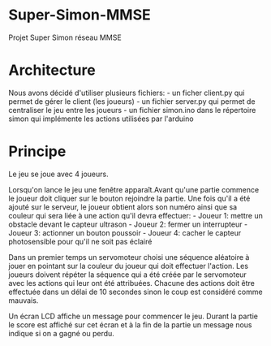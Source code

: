 # Super-Simon-MMSE
Projet Super Simon réseau MMSE

# Architecture
Nous avons décidé d'utiliser plusieurs fichiers:
    - un ficher client.py qui permet de gérer le client (les joueurs)
    - un fichier server.py qui permet de centraliser le jeu entre les joueurs
    - un fichier simon.ino dans le répertoire simon qui implémente les actions utilisées par l'arduino

# Principe
Le jeu se joue avec 4 joueurs.

Lorsqu'on lance le jeu une fenêtre apparaît.Avant qu'une partie commence le joueur doit cliquer sur le bouton rejoindre la partie. Une fois qu'il a été ajouté sur le serveur, le joueur obtient alors son numéro ainsi que sa couleur qui sera liée à une action qu'il devra effectuer:
    - Joueur 1: mettre un obstacle devant le capteur ultrason
    - Joueur 2: fermer un interrupteur
    - Joueur 3: actionner un bouton poussoir
    - Joueur 4: cacher le capteur photosensible pour qu'il ne soit pas éclairé

Dans un premier temps un servomoteur choisi une séquence aléatoire à jouer en pointant sur la couleur du joueur qui doit effectuer l'action.
Les joueurs doivent répéter la séquence qui a été créée par le servomoteur avec les actions qui leur ont été attribuées.
Chacune des actions doit être effectuée dans un délai de 10 secondes sinon le coup est considéré comme mauvais.

Un écran LCD affiche un message pour commencer le jeu. Durant la partie le score est affiché sur cet écran et à la fin de la partie un message nous indique si on a gagné ou perdu.
